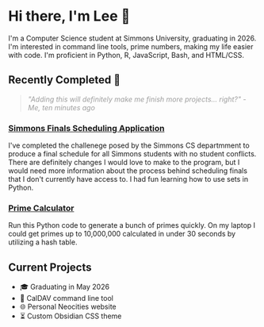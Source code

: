 # Hi there, I'm Lee 👋

I'm a Computer Science student at Simmons University, graduating in 2026. I'm interested in command line tools, prime numbers, making my life easier with code. I'm proficient in Python, R, JavaScript, Bash, and HTML/CSS.

## Recently Completed 🎉

<div style="opacity: 60%;">

> *"Adding this will definitely make me finish more projects... right?" - Me, ten minutes ago*

</div>

### [Simmons Finals Scheduling Application](https://github.com/leekcummings/finals-scheduler)

I've completed the challenege posed by the Simmons CS departmment to produce a final schedule for all Simmons students with no student conflicts. There are definitely changes I would love to make to the program, but I would need more information about the process behind scheduling finals that I don't currently have access to. I had fun learning how to use sets in Python.

### [Prime Calculator](https://github.com/leekcummings/prime-calculator)

Run this Python code to generate a bunch of primes quickly. On my laptop I could get primes up to 10,000,000 calculated in under 30 seconds by utilizing a hash table.

## Current Projects

  - 🎓 Graduating in May 2026
  - 📅 CalDAV command line tool
  - 🌐 Personal Neocities website
  - ⏳ Custom Obsidian CSS theme
